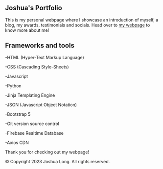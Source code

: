 ## Joshua's Portfolio
This is my personal webpage where I showcase an introduction of myself, a blog, my awards, testimonials and socials. Head over to <a href="joshua-long.me">my webpage</a> to know more about me!

## Frameworks and tools
-HTML (Hyper-Text Markup Language)

-CSS (Cascading Style-Sheets)

-Javascript

-Python

-Jinja Templating Engine

-JSON (Javascript Object Notation)

-Bootstrap 5

-Git version source control

-Firebase Realtime Database

-Axios CDN


Thank you for checking out my webpage!


©️ Copyright 2023 Joshua Long. All rights reserved.
